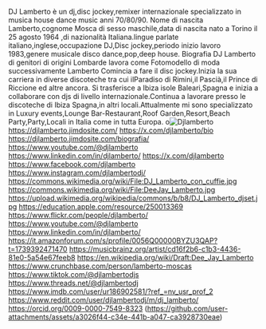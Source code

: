 DJ Lamberto è un dj,disc jockey,remixer internazionale specializzato in musica house dance music anni 70/80/90. Nome di nascita Lamberto,cognome Mosca di sesso maschile,data di nascita nato a Torino il 25 agosto 1964 ,di nazionalità Italiana.lingue parlate italiano,inglese,occupazione DJ,Disc jockey,periodo inizio lavoro 1983,genere musicale disco dance,pop,deep house.
Biografia DJ Lamberto di genitori di origini Lombarde lavora come Fotomodello di moda successivamente Lamberto Comincia a fare il disc jockey.Inizia la sua carriera in diverse discoteche tra cui ilParadiso di Rimini,il Pascià,il Prince di Riccione ed altre ancora. Si trasferisce a Ibiza isole Baleari,Spagna e inizia a collaborare con djs di livello internazionale.Continua a lavorare presso le discoteche di Ibiza Spagna,in altri locali.Attualmente mi sono specializzato in Luxury events,Lounge Bar-Restaurant,Roof Garden,Resort,Beach Party,Party,Locali in Italia come in tutta Europa.
o![Djlamberto](https://github.com/user-attachments/assets/dc126f11-06c0-4a3f-8118-f4eab3ef2465)
https://djlamberto.jimdosite.com/
https://x.com/djlamberto/bio
https://djlamberto.jimdosite.com/biografia/
https://www.youtube.com/@djlamberto  
https://www.linkedin.com/in/djlamberto/ 
https://x.com/djlamberto
https://www.facebook.com/djlamberto 
https://www.instagram.com/djlambertodj/
https://commons.wikimedia.org/wiki/File:DJ_Lamberto_con_cuffie.jpg
https://commons.wikimedia.org/wiki/File:DeeJay_Lamberto.jpg
https://upload.wikimedia.org/wikipedia/commons/b/b8/DJ_Lamberto_djset.jpg
https://education.apple.com/resource/250013369
https://www.flickr.com/people/djlamberto/
https://www.youtube.com/@djlamberto  https://www.linkedin.com/in/djlamberto/
https://it.amazonforum.com/s/profile/0056Q00000BYZU3QAP?t=1739392471470
https://musicbrainz.org/artist/cd16f2b6-c1b3-4436-81e0-5a54e67feeb8
https://en.wikipedia.org/wiki/Draft:Dee_Jay_Lamberto
https://www.crunchbase.com/person/lamberto-moscas
https://www.tiktok.com/@djlambertodjs
https://www.threads.net/@djlambertodj
https://www.imdb.com/user/ur186902581/?ref_=nv_usr_prof_2
https://www.reddit.com/user/djlambertodj/m/dj_lamberto/
https://orcid.org/0009-0000-7549-8323
(https://github.com/user-attachments/assets/a3026f44-c34e-441b-a047-ca3928730eae)
